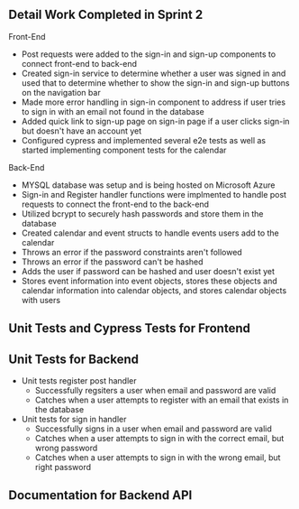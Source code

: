 Detail Work Completed in Sprint 2
---

Front-End

  - Post requests were added to the sign-in and sign-up components to connect front-end to back-end
  - Created sign-in service to determine whether a user was signed in and used that to determine whether to show the sign-in and sign-up buttons on the navigation bar
  - Made more error handling in sign-in component to address if user tries to sign in with an email not found in the database
  - Added quick link to sign-up page on sign-in page if a user clicks sign-in but doesn't have an account yet
  - Configured cypress and implemented several e2e tests as well as started implementing component tests for the calendar

Back-End

  - MYSQL database was setup and is being hosted on Microsoft Azure
  - Sign-in and Register handler functions were implmented to handle post requests to connect the front-end to the back-end
  - Utilized bcrypt to securely hash passwords and store them in the database
  - Created calendar and event structs to handle events users add to the calendar
  - Throws an error if the password constraints aren't followed
  - Throws an  error if the password can't be hashed
  - Adds the user if password can be hashed and user doesn't exist yet
  - Stores event information into event objects, stores these objects and calendar information into calendar objects, and stores calendar objects with users

Unit Tests and Cypress Tests for Frontend
---


Unit Tests for Backend
---

  - Unit tests register post handler
    - Successfully regsiters a user when email and password are valid
    - Catches when a user attempts to register with an email that exists in the database
  - Unit tests for sign in handler
    - Successfully signs in a user when email and password are valid
    - Catches when a user attempts to sign in with the correct email, but wrong password
    - Catches when a user attempts to sign in with the wrong email, but right password

Documentation for Backend API
---

